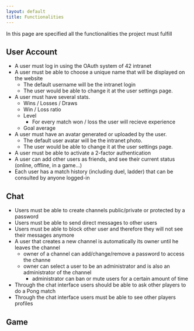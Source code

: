 ```yaml
---
layout: default
title: Functionalities 
---
```


In this page are specified all the functionalities the project must fulfill

## User Account

- A user must log in using the OAuth system of 42 intranet
- A user must be able to choose a unique name that will be displayed on the website
    - The default username will be the intranet login
    - The user would be able to change it at the user settings page.
- A user must have several stats.
    - Wins / Losses / Draws
    - Win / Loss ratio
    - Level
        - For every match won / loss the user will recieve experience
    - Goal average
- A user must have an avatar generated or uploaded by the user.
    - The default user avatar will be the intranet photo.
    - The user would be able to change it at the user settings page.
- A user must be able to activate a 2-factor authentication
- A user can add other users as friends, and see their current status (online, offline, in a game...)
- Each user has a match history (including duel, ladder) that can be consulted by anyone logged-in

## Chat

- Users must be able to create channels public/private or protected by a password
- Users must be able to send direct messages to other users
- Users must be able to block other user and therefore they will not see their messages anymore
- A user that creates a new channel is automatically its owner until he leaves the channel
    - owner of a channel can add/change/remove a password to access the channe
    - owner can select a user to be an administrator and is also an administrator of the channel
        - administrator can ban or mute users for a certain amount of time
- Through the chat interface users should be able to ask other players to do a Pong match
- Through the chat interface users must be able to see other players profiles

## Game

